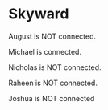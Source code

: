 # Skyward

August is NOT connected.

Michael is connected.

Nicholas is NOT connected.

Raheen is NOT connected.

Joshua is NOT connected